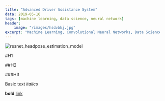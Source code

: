 ```yaml
---
title: "Advanced Driver Assistance System"
data: 2019-05-16
tags: [machine learning, data science, neural network]
header:
    image: "/images/hsdvbkj.jpg"
excerpt: "Machine Learning, Convolutional Neural Networks, Data Science"
---
```


<img src="{{  site.url }}{{ site.base.url }} /images/resnet.png" alt="resnet_headpose_estimation_model">




#H1 

##H2

###H3

Basic text
*italics*

**bold**
[link](https://github.com/kafura0)